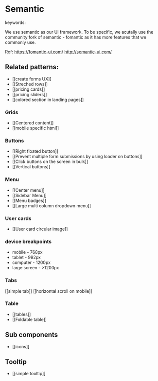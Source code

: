 # Semantic
keywords: 

We use semantic as our UI framework. To be specific, we acutally use the community fork of semantic - fomantic as it has more features that we commonly use.

Ref: 
https://fomantic-ui.com/
http://semantic-ui.com/

## Related patterns:
- [[create forms UX]]
- [[Streched rows]]
- [[pricing cards]]
- [[pricing sliders]]
- [[colored section in landing pages]]


### Grids
- [[Centered content]]
- [[mobile specific html]]
### Buttons
- [[Right floated button]]
- [[Prevent multiple form submissions by using loader on buttons]]
- [[Click buttons on the screen in bulk]]
- [[Vertical buttons]]

### Menu
- [[Center menu]]
- [[Sidebar Menu]]
- [[Menu badges]]
- [[Large multi column dropdown menu]]

### User cards
- [[User card circular image]]

### device breakpoints 
- mobile - 768px
- tablet - 992px
- computer - 1200px
- large screen - >1200px

### Tabs
[[simple tab]]
[[horizontal scroll on mobile]]

### Table 
- [[tables]]
- [[Foldable table]]



## Sub components 
- [[icons]]

## Tooltip
- [[simple tooltip]]


